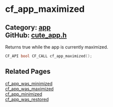 [](../header.md ':include')

# cf_app_maximized

Category: [app](/api_reference?id=app)  
GitHub: [cute_app.h](https://github.com/RandyGaul/cute_framework/blob/master/include/cute_app.h)  
---

Returns true while the app is currently maximized.

```cpp
CF_API bool CF_CALL cf_app_maximized();
```

## Related Pages

[cf_app_was_minimized](/app/cf_app_was_minimized.md)  
[cf_app_was_maximized](/app/cf_app_was_maximized.md)  
[cf_app_minimized](/app/cf_app_minimized.md)  
[cf_app_was_restored](/app/cf_app_was_restored.md)  
